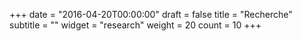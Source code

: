 +++
date = "2016-04-20T00:00:00"
draft = false
title = "Recherche"
subtitle = ""
widget = "research"
weight = 20
count = 10
+++
